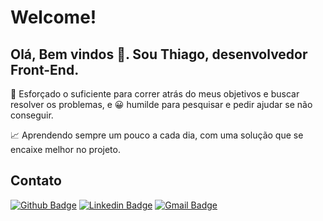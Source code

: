 # Welcome!
 
## Olá, Bem vindos 👏. Sou Thiago, desenvolvedor Front-End.

💪 Esforçado o suficiente para correr atrás do meus objetivos e buscar resolver os problemas, e 😀 humilde para pesquisar e pedir ajudar se não conseguir.

📈 Aprendendo sempre um pouco a cada dia, com uma solução que se encaixe melhor no projeto.
 
## Contato  
[![Github Badge](https://img.shields.io/badge/-Github-000?style=flat-square&logo=Github&logoColor=white&link=https://github.com/dev-ThiagoLaian)](https://github.com/dev-ThiagoLaian)
[![Linkedin Badge](https://img.shields.io/badge/-LinkedIn-blue?style=flat-square&logo=Linkedin&logoColor=white&link=https://www.linkedin.com/in/thiago-laian-144ab4182/)](https://www.linkedin.com/in/thiago-laian-144ab4182/)
[![Gmail Badge](https://img.shields.io/badge/-Gmail-c14438?style=flat-square&logo=Gmail&logoColor=white&link=mailto:thiago.laian@gmail)](mailto:thiago.laian@gmail)
